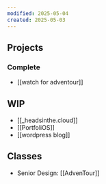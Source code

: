 ```yaml
---
modified: 2025-05-04
created: 2025-05-03
---
```

## Projects
### Complete
- [[watch for adventour]]
## WIP
- [[_headsinthe.cloud]]
- [[PortfoliOS]]
- [[wordpress blog]]
## Classes
- Senior Design: [[AdvenTour]]
